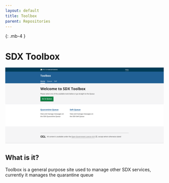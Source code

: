 ```yaml
---
layout: default
title: Toolbox
parent: Repositories
---
```


{: .mb-4 }
# SDX Toolbox

![Toolbox UI](/assets/images/toolbox.png)

## What is it?
Toolbox is a general purpose site used to manage other SDX services, currently it manages the quarantine queue

